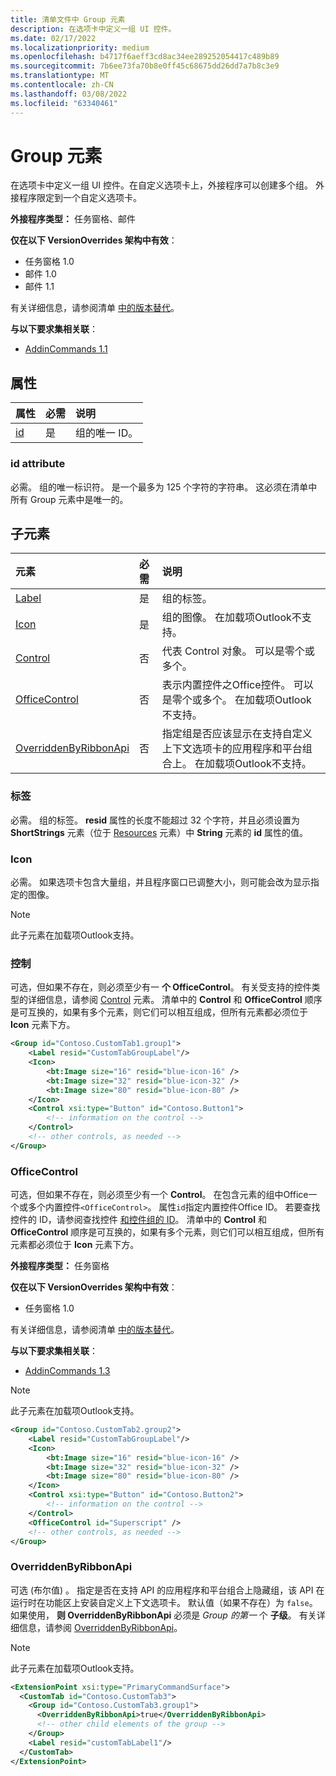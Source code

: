 ```yaml
---
title: 清单文件中 Group 元素
description: 在选项卡中定义一组 UI 控件。
ms.date: 02/17/2022
ms.localizationpriority: medium
ms.openlocfilehash: b4717f6aeff3cd8ac34ee289252054417c489b89
ms.sourcegitcommit: 7b6ee73fa70b8e0ff45c68675dd26dd7a7b8c3e9
ms.translationtype: MT
ms.contentlocale: zh-CN
ms.lasthandoff: 03/08/2022
ms.locfileid: "63340461"
---
```

# <a name="group-element"></a>Group 元素

在选项卡中定义一组 UI 控件。在自定义选项卡上，外接程序可以创建多个组。 外接程序限定到一个自定义选项卡。

**外接程序类型：** 任务窗格、邮件

**仅在以下 VersionOverrides 架构中有效**：

- 任务窗格 1.0
- 邮件 1.0
- 邮件 1.1

有关详细信息，请参阅清单 [中的版本替代](../../develop/add-in-manifests.md#version-overrides-in-the-manifest)。

**与以下要求集相关联**：

- [AddinCommands 1.1](../requirement-sets/add-in-commands-requirement-sets.md) 

## <a name="attributes"></a>属性

|  属性  |  必需  |  说明  |
|:-----|:-----|:-----|
|  [id](#id-attribute)  |  是  | 组的唯一 ID。|

### <a name="id-attribute"></a>id attribute

必需。 组的唯一标识符。 是一个最多为 125 个字符的字符串。 这必须在清单中所有 Group 元素中是唯一的。

## <a name="child-elements"></a>子元素

|  元素 |  必需  |  说明  |
|:-----|:-----|:-----|
|  [Label](#label)      | 是 |  组的标签。  |
|  [Icon](icon.md)      | 是 |  组的图像。 在加载项Outlook不支持。 |
|  [Control](#control)    | 否 |  代表 Control 对象。 可以是零个或多个。  |
|  [OfficeControl](#officecontrol)  | 否 | 表示内置控件之Office控件。 可以是零个或多个。 在加载项Outlook不支持。|
|  [OverriddenByRibbonApi](overriddenbyribbonapi.md)      | 否 |  指定组是否应该显示在支持自定义上下文选项卡的应用程序和平台组合上。 在加载项Outlook不支持。 |

### <a name="label"></a>标签

必需。 组的标签。 **resid** 属性的长度不能超过 32 个字符，并且必须设置为 **ShortStrings** 元素（位于 [Resources](resources.md) 元素）中 **String** 元素的 **id** 属性的值。

### <a name="icon"></a>Icon

必需。 如果选项卡包含大量组，并且程序窗口已调整大小，则可能会改为显示指定的图像。

> [!NOTE]
> 此子元素在加载项Outlook支持。

### <a name="control"></a>控制

可选，但如果不存在，则必须至少有一 **个 OfficeControl**。 有关受支持的控件类型的详细信息，请参阅 [Control](control.md) 元素。 清单中的 **Control** 和 **OfficeControl** 顺序是可互换的，如果有多个元素，则它们可以相互组成，但所有元素都必须位于 **Icon** 元素下方。

```xml
<Group id="Contoso.CustomTab1.group1">
    <Label resid="CustomTabGroupLabel"/>
    <Icon>
        <bt:Image size="16" resid="blue-icon-16" />
        <bt:Image size="32" resid="blue-icon-32" />
        <bt:Image size="80" resid="blue-icon-80" />
    </Icon>
    <Control xsi:type="Button" id="Contoso.Button1">
        <!-- information on the control -->
    </Control>
    <!-- other controls, as needed -->
</Group>
```

### <a name="officecontrol"></a>OfficeControl

可选，但如果不存在，则必须至少有一个 **Control**。 在包含元素的组中Office一个或多个内置控件`<OfficeControl>`。 属性`id`指定内置控件Office ID。 若要查找控件的 ID，请参阅查找控件 [和控件组的 ID](../../design/built-in-button-integration.md#find-the-ids-of-controls-and-control-groups)。 清单中的 **Control** 和 **OfficeControl** 顺序是可互换的，如果有多个元素，则它们可以相互组成，但所有元素都必须位于 **Icon** 元素下方。

**外接程序类型：** 任务窗格

**仅在以下 VersionOverrides 架构中有效**：

- 任务窗格 1.0

有关详细信息，请参阅清单 [中的版本替代](../../develop/add-in-manifests.md#version-overrides-in-the-manifest)。

**与以下要求集相关联**：

- [AddinCommands 1.3](../requirement-sets/add-in-commands-requirement-sets.md)

> [!NOTE]
> 此子元素在加载项Outlook支持。

```xml
<Group id="Contoso.CustomTab2.group2">
    <Label resid="CustomTabGroupLabel"/>
    <Icon>
        <bt:Image size="16" resid="blue-icon-16" />
        <bt:Image size="32" resid="blue-icon-32" />
        <bt:Image size="80" resid="blue-icon-80" />
    </Icon>
    <Control xsi:type="Button" id="Contoso.Button2">
        <!-- information on the control -->
    </Control>
    <OfficeControl id="Superscript" />
    <!-- other controls, as needed -->
</Group>
```

### <a name="overriddenbyribbonapi"></a>OverriddenByRibbonApi

可选 (布尔值) 。 指定是否在支持 API  的应用程序和平台组合上隐藏组，该 API 在运行时在功能区上安装自定义上下文选项卡。 默认值（如果不存在）为 `false`。 如果使用， **则 OverriddenByRibbonApi** 必须是 *Group 的第一* 个 **子级**。 有关详细信息，请参阅 [OverriddenByRibbonApi](overriddenbyribbonapi.md)。

> [!NOTE]
> 此子元素在加载项Outlook支持。

```xml
<ExtensionPoint xsi:type="PrimaryCommandSurface">
  <CustomTab id="Contoso.CustomTab3">
    <Group id="Contoso.CustomTab3.group1">
      <OverriddenByRibbonApi>true</OverriddenByRibbonApi>
      <!-- other child elements of the group -->
    </Group>
    <Label resid="customTabLabel1"/>
  </CustomTab>
</ExtensionPoint>
```
